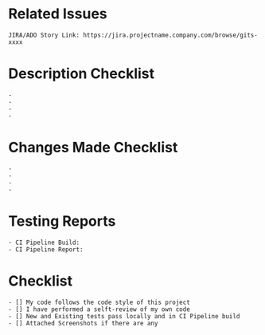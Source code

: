 # Related Issues
    JIRA/ADO Story Link: https://jira.projectname.company.com/browse/gits-xxxx

# Description Checklist
    -
    -
    -
    -

# Changes Made Checklist
    - 
    -  
    - 
    - 

# Testing Reports
    - CI Pipeline Build:
    - CI Pipeline Report:

# Checklist
    - [] My code follows the code style of this project
    - [] I have performed a selft-review of my own code
    - [] New and Existing tests pass locally and in CI Pipeline build
    - [] Attached Screenshots if there are any
